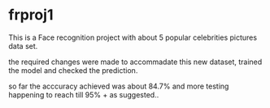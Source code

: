 # frproj1


This is a Face recognition project with about 5 popular celebrities pictures data set.

the required changes were made to accommadate this new dataset, trained the model and checked the prediction.

so far the acccuracy achieved was about 84.7% and more testing happening to reach till 95% + as suggested..
